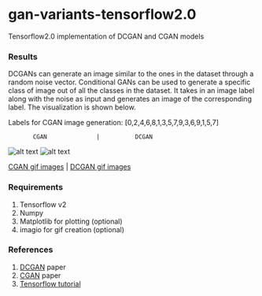 # gan-variants-tensorflow2.0
Tensorflow2.0 implementation of DCGAN and CGAN models

### Results
DCGANs can generate an image similar to the ones in the dataset through a random noise vector.
Conditional GANs can be used to generate a specific class of image out of all the classes in the dataset. It takes in an image label along with the noise as input and generates an image of the corresponding label. The visualization is shown below.

Labels for CGAN image generation: [0,2,4,6,8,1,3,5,7,9,3,6,9,1,5,7]

           CGAN              |          DCGAN

![alt text](https://github.com/SamarthGupta93/gan-variants-tf2.0/blob/master/images/cgan_mnist_resized.gif "Training visualization through gif") ![alt text](https://github.com/SamarthGupta93/gan-variants-tf2.0/blob/master/images/dcgan_mnist_resized.gif "DCGAN Training visualization through gif")

[CGAN gif images](https://github.com/SamarthGupta93/gan-variants-tf2.0/tree/master/conditional_gan/generated_images) | [DCGAN gif images](https://github.com/SamarthGupta93/gan-variants-tf2.0/tree/master/dcgan/generated_images/lr_1e-4)

### Requirements
1. Tensorflow v2
2. Numpy
3. Matplotlib for plotting (optional)
4. imagio for gif creation (optional)

### References
1. [DCGAN](https://arxiv.org/abs/1511.06434) paper
2. [CGAN](https://arxiv.org/abs/1411.1784) paper
2. [Tensorflow tutorial](https://www.tensorflow.org/beta/tutorials/generative/dcgan)
